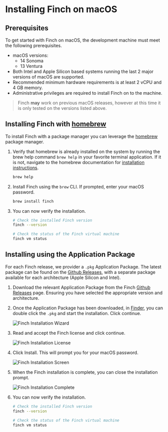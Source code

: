 # Installing Finch on macOS

## Prerequisites

To get started with Finch on macOS, the development machine must meet the
following prerequisites.

* macOS versions:
    * 14 Sonoma
    * 13 Ventura
* Both Intel and Apple Silicon based systems running the last 2 major versions of macOS are supported.
* Recommended minimum hardware requirements is at least 2 vCPU and 4 GB memory.
* Administrative privileges are required to install Finch on to the machine.

> Finch **may** work on previous macOS releases, however at this time it is only
> tested on the versions listed above.

## Installing Finch with [homebrew](https://brew.sh/)

To install Finch with a package manager you can leverage the
[homebrew](https://brew.sh/) package manager.

1. Verify that homebrew is already installed on the system by running the brew
   help command `brew help` in your favorite terminal application. If it is not,
   navigate to the homebrew documentation for [installation
   instructions](https://docs.brew.sh/Installation).

    ```bash
    brew help
    ```

2. Install Finch using the `brew` CLI. If prompted, enter your macOS password.

    ```bash
    brew install finch
    ```

3. You can now verify the installation.

    ```bash
    # Check the installed Finch version
    finch --version

    # Check the status of the Finch virtual machine
    finch vm status
    ```

## Installing using the Application Package

For each Finch release, we provider a `.pkg` Application Package. The latest
package can be found on the [Github
Releases](https://github.com/runfinch/finch/releases), with a separate package
available for each architecture (Apple Silicon and Intel).

1. Download the relevant Application Package from the Finch [Github
Releases](https://github.com/runfinch/finch/releases) page. Ensuring you have
   selected the appropriate version and architecture.

2. Once the Application Package has been downloaded, in
   [Finder](https://support.apple.com/en-us/HT201732), you can double click the
   `.pkg` and start the installation. Click continue.

    ![Finch Installation Wizard](/assets/finch_macos_installation_1.png "Finch Installation 1")

3. Read and accept the Finch license and click continue.

    ![Finch Installation License](/assets/finch_macos_installation_2.png "Finch Installation 2")

4. Click Install. This will prompt you for your macOS password.

    ![Finch Installation Screen](/assets/finch_macos_installation_3.png "Finch Installation 3")

5. When the Finch installation is complete, you can close the installation
   prompt.

    ![Finch Installation Complete](/assets/finch_macos_installation_4.png "Finch Installation 4")


6. You can now verify the installation.

    ```bash
    # Check the installed Finch version
    finch --version

    # Check the status of the Finch virtual machine
    finch vm status
    ```